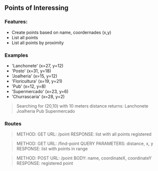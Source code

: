 ## Points of Interessing

### Features:
- Create points based on name, coordernades (x,y)
- List all points
- List all points by proximity

### Examples
- 'Lanchonete' (x=27, y=12)
- 'Posto' (x=31, y=18)
- 'Joalheria' (x=15, y=12)
- 'Floricultura' (x=19, y=21)
- 'Pub' (x=12, y=8)
- 'Supermercado' (x=23, y=6)
- 'Churrascaria' (x=28, y=2)

>Searching for (20,10) with 10 meters distance returns:
> Lanchonete
> Joalheria
> Pub
> Supermercado

### Routes

>METHOD: GET <Enter>
>URL: /point <Enter>
>RESPONSE: list with all points registered

>METHOD: GET <Enter>
>URL: /find-point<Enter>
>QUERY PARAMETERS: distance, x, y<Enter>
>RESPONSE: list with points in range

>METHOD: POST<Enter>
>URL: /point<Enter>
>BODY: name, coordinateX, coordinateY<Enter>
>RESPONSE: registered point

